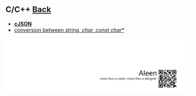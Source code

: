 ## C/C++ [Back](./../ProgrammingMenu.md)

* [**cJSON**](./CJson/CJson.md)
* [conversion between **string, char*, const char**]()

<a href="http://aleen42.github.io/" target="_blank" ><img src="./../../pic/tail.gif"></a>
